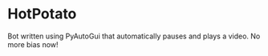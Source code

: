 # HotPotato
Bot written using PyAutoGui that automatically pauses and plays a video. No more bias now!
